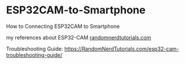 # ESP32CAM-to-Smartphone
How to Connecting ESP32CAM to Smartphone

my references about ESP32-CAM [randomnerdtutorials.com](https://randomnerdtutorials.com/esp32-cam-video-streaming-web-server-camera-home-assistant/)

Troubleshooting Guide: https://RandomNerdTutorials.com/esp32-cam-troubleshooting-guide/
